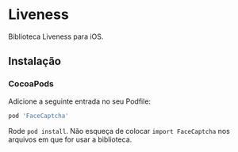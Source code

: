 # Liveness

Biblioteca Liveness para iOS.

## Instalação

### CocoaPods

Adicione a seguinte entrada no seu Podfile:

```rb
pod 'FaceCaptcha'
```

Rode `pod install`.
Não esqueça de colocar `import FaceCaptcha` nos arquivos em que for usar a biblioteca.
